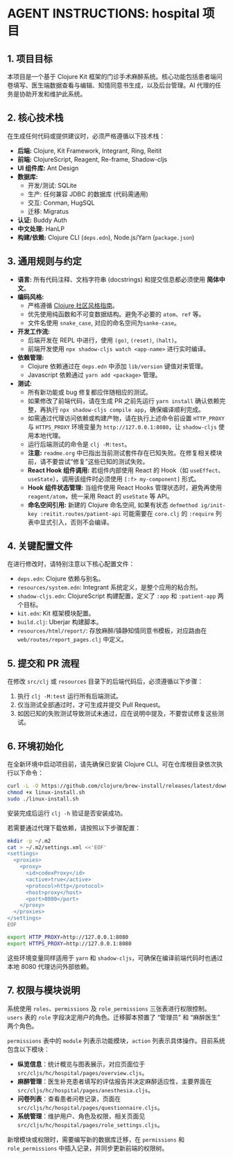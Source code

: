 # AGENT INSTRUCTIONS: hospital 项目

## 1. 项目目标

本项目是一个基于 Clojure Kit 框架的门诊手术麻醉系统。核心功能包括患者端问卷填写、医生端数据查看与编辑、知情同意书生成，以及后台管理。AI 代理的任务是协助开发和维护此系统。

## 2. 核心技术栈

在生成任何代码或提供建议时，必须严格遵循以下技术栈：

- **后端:** Clojure, Kit Framework, Integrant, Ring, Reitit
- **前端:** ClojureScript, Reagent, Re-frame, Shadow-cljs
- **UI 组件库:** Ant Design
- **数据库:**
    - 开发/测试: SQLite
    - 生产: 任何兼容 JDBC 的数据库 (代码需通用)
    - 交互: Conman, HugSQL
    - 迁移: Migratus
- **认证:** Buddy Auth
- **中文处理:** HanLP
- **构建/依赖:** Clojure CLI (`deps.edn`), Node.js/Yarn (`package.json`)

## 3. 通用规则与约定

- **语言:** 所有代码注释、文档字符串 (docstrings) 和提交信息都必须使用 **简体中文**。
- **编码风格:**
    - 严格遵循 [Clojure 社区风格指南](https://guide.clojure.style/)。
    - 优先使用纯函数和不可变数据结构。避免不必要的 `atom`、`ref` 等。
    - 文件名使用 `snake_case`, 对应的命名空间为`sanke-case`。
- **开发工作流:**
    - 后端开发在 REPL 中进行，使用 `(go)`, `(reset)`, `(halt)`。
    - 前端开发使用 `npx shadow-cljs watch <app-name>` 进行实时编译。
- **依赖管理:**
    - Clojure 依赖通过在 `deps.edn` 中添加 `lib/version` 键值对来管理。
    - Javascript 依赖通过 `yarn add <package>` 管理。
- **测试:**
    - 所有新功能或 bug 修复都应伴随相应的测试。
    - 如果修改了前端代码，请在生成 PR 之前先运行 `yarn install` 确认依赖完整，再执行 `npx shadow-cljs compile app`，确保编译顺利完成。
    - 如需通过代理访问依赖或构建产物，请在执行上述命令前设置 `HTTP_PROXY` 与 `HTTPS_PROXY` 环境变量为 `http://127.0.0.1:8080`，让 `shadow-cljs` 使用本地代理。
    - 运行后端测试的命令是 `clj -M:test`。
    - **注意:** `readme.org` 中已指出当前测试套件存在已知失败。在修复相关模块前，请不要尝试“修复”这些已知的测试失败。
    - **React Hook 组件调用:** 若组件内部使用 React 的 Hook（如 `useEffect`、`useState`），调用该组件时必须使用 `[:f> my-component]` 形式。
    - **Hook 组件状态管理:** 当组件使用 React Hooks 管理状态时，避免再使用 `reagent/atom`，统一采用 React 的 `useState` 等 API。
    - **命名空间引用:** 新建的 Clojure 命名空间, 如果有状态 `defmethod ig/init-key :reitit.routes/patient-api` 可能需要在 `core.clj` 的 `:require` 列表中显式引入，否则不会编译。

## 4. 关键配置文件

在进行修改时，请特别注意以下核心配置文件：

- `deps.edn`: Clojure 依赖与别名。
- `resources/system.edn`: Integrant 系统定义，是整个应用的粘合剂。
- `shadow-cljs.edn`: ClojureScript 构建配置，定义了 `:app` 和 `:patient-app` 两个目标。
- `kit.edn`: Kit 框架模块配置。
- `build.clj`: Uberjar 构建脚本。
- `resources/html/report/`: 存放麻醉/镇静知情同意书模板，对应路由在 `web/routes/report_pages.clj` 中定义。

## 5. 提交和 PR 流程

在修改 `src/clj` 或 `resources` 目录下的后端代码后，必须遵循以下步骤：

1. 执行 `clj -M:test` 运行所有后端测试。
2. 仅当测试全部通过时，才可生成并提交 Pull Request。
3. 如因已知的失败测试导致测试未通过，应在说明中提及，不要尝试修复这些测试。

## 6. 环境初始化

在全新环境中启动项目前，请先确保已安装 Clojure CLI。可在仓库根目录依次执行以下命令：

```bash
curl -L -O https://github.com/clojure/brew-install/releases/latest/download/linux-install.sh
chmod +x linux-install.sh
sudo ./linux-install.sh
```

安装完成后运行 `clj -h` 验证是否安装成功。

若需要通过代理下载依赖，请按照以下步骤配置：

```bash
mkdir -p ~/.m2
cat > ~/.m2/settings.xml <<'EOF'
<settings>
  <proxies>
    <proxy>
      <id>codexProxy</id>
      <active>true</active>
      <protocol>http</protocol>
      <host>proxy</host>
      <port>8080</port>
    </proxy>
  </proxies>
</settings>
EOF

export HTTP_PROXY=http://127.0.0.1:8080
export HTTPS_PROXY=http://127.0.0.1:8080
```

这些环境变量同样适用于 `yarn` 和 `shadow-cljs`，可确保在编译前端代码时也通过本地 8080 代理访问外部依赖。


## 7. 权限与模块说明

系统使用 `roles`、`permissions` 及 `role_permissions` 三张表进行权限控制。`users` 表的 `role` 字段决定用户的角色。迁移脚本预置了 “管理员” 和 “麻醉医生” 两个角色。

`permissions` 表中的 `module` 列表示功能模块，`action` 列表示具体操作。目前系统包含以下模块：
- **纵览信息**：统计概览与图表展示，对应页面位于 `src/cljs/hc/hospital/pages/overview.cljs`。
- **麻醉管理**：医生补充患者填写的评估报告并决定麻醉适应性，主要界面在 `src/cljs/hc/hospital/pages/anesthesia.cljs`。
- **问卷列表**：查看患者问卷记录，页面在 `src/cljs/hc/hospital/pages/questionnaire.cljs`。
- **系统管理**：维护用户、角色及权限，相关页面见 `src/cljs/hc/hospital/pages/role_settings.cljs`。

新增模块或权限时，需要编写新的数据库迁移，在 `permissions` 和 `role_permissions` 中插入记录，并同步更新前端的权限树。

